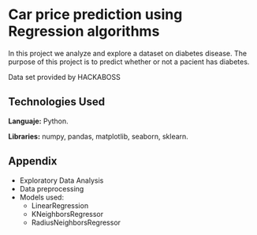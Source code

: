 # Car price prediction using Regression algorithms

In this project we analyze and explore a dataset on diabetes disease. The purpose of this project is to predict whether or not a pacient has diabetes.

Data set provided by HACKABOSS

## Technologies Used
**Languaje:** Python.

**Libraries:** numpy, pandas, matplotlib, seaborn, sklearn.

## Appendix

* Exploratory Data Analysis
* Data preprocessing
* Models used:
  * LinearRegression
  * KNeighborsRegressor
  * RadiusNeighborsRegressor

